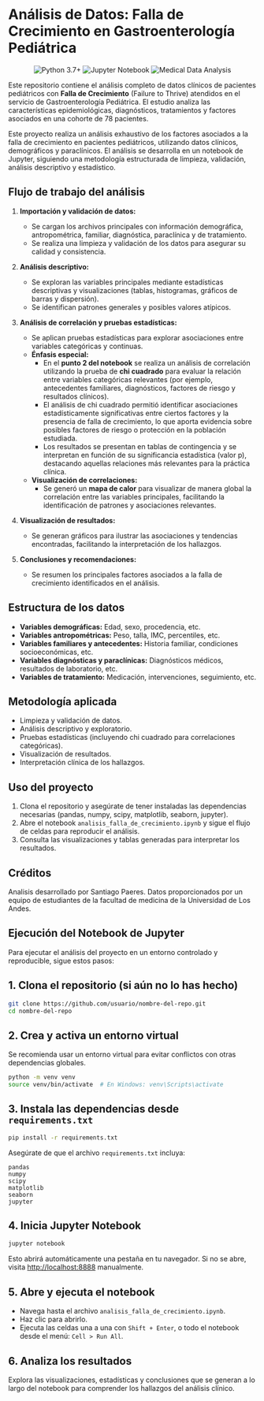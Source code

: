 # Análisis de Datos: Falla de Crecimiento en Gastroenterología Pediátrica

<div align="center">
  <img src="https://img.shields.io/badge/Python-3.7+-blue.svg" alt="Python 3.7+">
  <img src="https://img.shields.io/badge/Jupyter-Notebook-orange.svg" alt="Jupyter Notebook">
  <img src="https://img.shields.io/badge/Analysis-Medical%20Data-green.svg" alt="Medical Data Analysis">
</div>

Este repositorio contiene el análisis completo de datos clínicos de pacientes pediátricos con **Falla de Crecimiento** (Failure to Thrive) atendidos en el servicio de Gastroenterología Pediátrica. El estudio analiza las características epidemiológicas, diagnósticos, tratamientos y factores asociados en una cohorte de 78 pacientes.

Este proyecto realiza un análisis exhaustivo de los factores asociados a la falla de crecimiento en pacientes pediátricos, utilizando datos clínicos, demográficos y paraclínicos. El análisis se desarrolla en un notebook de Jupyter, siguiendo una metodología estructurada de limpieza, validación, análisis descriptivo y estadístico.

## Flujo de trabajo del análisis
1. **Importación y validación de datos:**
   - Se cargan los archivos principales con información demográfica, antropométrica, familiar, diagnóstica, paraclínica y de tratamiento.
   - Se realiza una limpieza y validación de los datos para asegurar su calidad y consistencia.

2. **Análisis descriptivo:**
   - Se exploran las variables principales mediante estadísticas descriptivas y visualizaciones (tablas, histogramas, gráficos de barras y dispersión).
   - Se identifican patrones generales y posibles valores atípicos.

3. **Análisis de correlación y pruebas estadísticas:**
   - Se aplican pruebas estadísticas para explorar asociaciones entre variables categóricas y continuas.
   - **Énfasis especial:**
     - En el **punto 2 del notebook** se realiza un análisis de correlación utilizando la prueba de **chi cuadrado** para evaluar la relación entre variables categóricas relevantes (por ejemplo, antecedentes familiares, diagnósticos, factores de riesgo y resultados clínicos).
     - El análisis de chi cuadrado permitió identificar asociaciones estadísticamente significativas entre ciertos factores y la presencia de falla de crecimiento, lo que aporta evidencia sobre posibles factores de riesgo o protección en la población estudiada.
     - Los resultados se presentan en tablas de contingencia y se interpretan en función de su significancia estadística (valor p), destacando aquellas relaciones más relevantes para la práctica clínica.
   - **Visualización de correlaciones:**
     - Se generó un **mapa de calor** para visualizar de manera global la correlación entre las variables principales, facilitando la identificación de patrones y asociaciones relevantes.

4. **Visualización de resultados:**
   - Se generan gráficos para ilustrar las asociaciones y tendencias encontradas, facilitando la interpretación de los hallazgos.

5. **Conclusiones y recomendaciones:**
   - Se resumen los principales factores asociados a la falla de crecimiento identificados en el análisis.

## Estructura de los datos
- **Variables demográficas:** Edad, sexo, procedencia, etc.
- **Variables antropométricas:** Peso, talla, IMC, percentiles, etc.
- **Variables familiares y antecedentes:** Historia familiar, condiciones socioeconómicas, etc.
- **Variables diagnósticas y paraclínicas:** Diagnósticos médicos, resultados de laboratorio, etc.
- **Variables de tratamiento:** Medicación, intervenciones, seguimiento, etc.

## Metodología aplicada
- Limpieza y validación de datos.
- Análisis descriptivo y exploratorio.
- Pruebas estadísticas (incluyendo chi cuadrado para correlaciones categóricas).
- Visualización de resultados.
- Interpretación clínica de los hallazgos.

## Uso del proyecto
1. Clona el repositorio y asegúrate de tener instaladas las dependencias necesarias (pandas, numpy, scipy, matplotlib, seaborn, jupyter).
2. Abre el notebook `analisis_falla_de_crecimiento.ipynb` y sigue el flujo de celdas para reproducir el análisis.
3. Consulta las visualizaciones y tablas generadas para interpretar los resultados.

## Créditos
Analisis desarrollado por Santiago Paeres. Datos proporcionados por un equipo de estudiantes de la facultad de medicina de la Universidad de Los Andes.

## Ejecución del Notebook de Jupyter

Para ejecutar el análisis del proyecto en un entorno controlado y reproducible, sigue estos pasos:

## 1. Clona el repositorio (si aún no lo has hecho)

```bash
git clone https://github.com/usuario/nombre-del-repo.git
cd nombre-del-repo
```

## 2. Crea y activa un entorno virtual

Se recomienda usar un entorno virtual para evitar conflictos con otras dependencias globales.

```bash
python -m venv venv
source venv/bin/activate  # En Windows: venv\Scripts\activate
```

## 3. Instala las dependencias desde `requirements.txt`

```bash
pip install -r requirements.txt
```

Asegúrate de que el archivo `requirements.txt` incluya:

```
pandas
numpy
scipy
matplotlib
seaborn
jupyter
```

## 4. Inicia Jupyter Notebook

```bash
jupyter notebook
```

Esto abrirá automáticamente una pestaña en tu navegador. Si no se abre, visita [http://localhost:8888](http://localhost:8888) manualmente.

## 5. Abre y ejecuta el notebook

- Navega hasta el archivo `analisis_falla_de_crecimiento.ipynb`.
- Haz clic para abrirlo.
- Ejecuta las celdas una a una con `Shift + Enter`, o todo el notebook desde el menú: `Cell > Run All`.

## 6. Analiza los resultados

Explora las visualizaciones, estadísticas y conclusiones que se generan a lo largo del notebook para comprender los hallazgos del análisis clínico.
